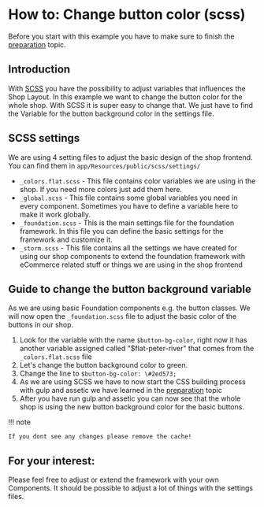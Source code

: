# How to: Change button color (scss)

Before you start with this example you have to make sure to finish the [preparation](frontend_workflow_with_sass.md) topic.

## Introduction

With [SCSS](https://sass-lang.com/) you have the possibility to adjust variables that influences the Shop Layout. In this example we want to change the button color for the whole shop. With SCSS it is super easy to change that. We just have to find the Variable for the button background color in the settings file.

## SCSS settings

We are using 4 setting files to adjust the basic design of the shop frontend. You can find them in `app/Resources/public/scss/settings/`

- `_colors.flat.scss` - This file contains color variables we are using in the shop. If you need more colors just add them here.
- `_global.scss` - This file contains some global variables you need in every component. Sometimes you have to define a variable here to make it work globally.
- `_foundation.scss` - This is the main settings file for the foundation framework. In this file you can define the basic settings for the framework and customize it.
- `_storm.scss` - This file contains all the settings we have created for using our shop components to extend the foundation framework with eCommerce related stuff or things we are using in the shop frontend

## Guide to change the button background variable

As we are using basic Foundation components e.g. the button classes. We will now open the `_foundation.scss` file to adjust the basic color of the buttons in our shop.

1.  Look for the variable with the name `$button-bg-color`, right now it has another variable assigned called "$flat-peter-river" that comes from the `_colors.flat.scss` file
2.  Let's change the button background color to green.
3.  Change the line to `$button-bg-color: \#2ed573;`
4.  As we are using SCSS we have to now start the CSS building process with gulp and assetic we have learned in the [preparation](frontend_workflow_with_sass.md) topic
5.  After you have run gulp and assetic you can now see that the whole shop is using the new button background color for the basic buttons.

!!! note

    If you dont see any changes please remove the cache!

## For your interest:

Please feel free to adjust or extend the framework with your own Components. It should be possible to adjust a lot of things with the settings files.
